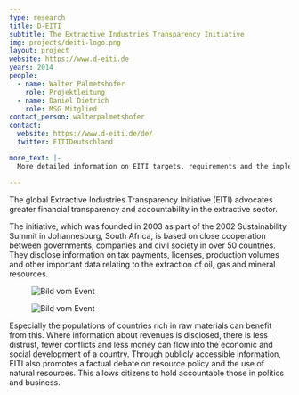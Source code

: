 ```yaml
---
type: research
title: D-EITI
subtitle: The Extractive Industries Transparency Initiative
img: projects/deiti-logo.png
layout: project
website: https://www.d-eiti.de
years: 2014
people:
  - name: Walter Palmetshofer
    role: Projektleitung
  - name: Daniel Dietrich
    role: MSG Mitglied
contact_person: walterpalmetshofer
contact:
  website: https://www.d-eiti.de/de/
  twitter: EITIDeutschland

more_text: |-
  More detailed information on EITI targets, requirements and the implementation process in fellow EITI countries can be found at the <a href="www.eiti.org">website</a> of D-EITI.

---
```

The global Extractive Industries Transparency Initiative (EITI) advocates greater financial transparency and accountability in the extractive sector.

The initiative, which was founded in 2003 as part of the 2002 Sustainability Summit in Johannesburg, South Africa, is based on close cooperation between governments, companies and civil society in over 50 countries. They disclose information on tax payments, licenses, production volumes and other important data relating to the extraction of oil, gas and mineral resources.

<div class="two-img offset-lg-2">
  <figure class="license">
    <img alt="Bild vom Event" src="/files/projects/eiti_img_1.jpg">
    </figure>
    <figure class="license">
      <img alt="Bild vom Event" src="/files/projects/eiti_img_2.jpg">
    </figure>
</div>

Especially the populations of countries rich in raw materials can benefit from this. Where information about revenues is disclosed, there is less distrust, fewer conflicts and less money can flow into the economic and social development of a country. Through publicly accessible information, EITI also promotes a factual debate on resource policy and the use of natural resources. This allows citizens to hold accountable those in politics and business.
